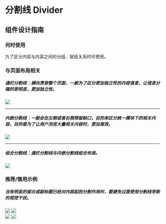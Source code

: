 # 分割线 Divider

## 组件设计指南

### 何时使用

为了区分内容与内容之间的分组、层级关系时可使用。

### 与页面布局相关

##### 通栏分割线：横向贯穿整个页面，一般为了区分更加独立性的内容信息，让信息分隔的更明显，更加独立性。

<div class="legend">
  <div class="item">
    <img src="https://oteam-tdesign-1258344706.cos.ap-guangzhou.myqcloud.com/site/design/mobile-guide/Divider%201.png" />
    <em></em>
  </div>
</div>
<hr />

##### 内嵌分割线：一般会在左侧或者右侧预留缺口，目的来区分统一模块下的相关内容，目的是为了让用户浏览大量相关内容时，更加高效。

<div class="legend">
  <div class="item">
    <img src="https://oteam-tdesign-1258344706.cos.ap-guangzhou.myqcloud.com/site/design/mobile-guide/Divider%202.png" />
    <em></em>
  </div>
</div>
<hr />

##### 组合分割线：通栏分割线与内嵌分割线组合布局。

<div class="legend">
  <div class="item">
    <img src="https://oteam-tdesign-1258344706.cos.ap-guangzhou.myqcloud.com/site/design/mobile-guide/Divider%203.png" />
  </div>
</div>


### 推荐/慎用示例

##### 当有明显的留白或副标题已经对内容起到分割作用时，要避免过度使用分割线导致的视觉干扰。

<div class="legend">
  <div class="item">
    <img src="https://oteam-tdesign-1258344706.cos.ap-guangzhou.myqcloud.com/site/design/mobile-guide/Divider%204-1.png" />
    <img class="tag" src="https://oteam-tdesign-1258344706.cos.ap-guangzhou.myqcloud.com/site/doc/good.png" />
  </div>

  <div class="item">
    <img src="https://oteam-tdesign-1258344706.cos.ap-guangzhou.myqcloud.com/site/design/mobile-guide/Divider%204-2.png" />
    <img class="tag" src="https://oteam-tdesign-1258344706.cos.ap-guangzhou.myqcloud.com/site/doc/bad.png" />
  </div>
</div>
